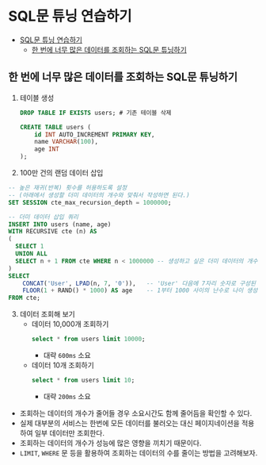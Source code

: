 # SQL문 튜닝 연습하기
- [SQL문 튜닝 연습하기](#sql문-튜닝-연습하기)
  - [한 번에 너무 많은 데이터를 조회하는 SQL문 튜닝하기](#한-번에-너무-많은-데이터를-조회하는-sql문-튜닝하기)

## 한 번에 너무 많은 데이터를 조회하는 SQL문 튜닝하기
1. 테이블 생성
    ```sql  
    DROP TABLE IF EXISTS users; # 기존 테이블 삭제

    CREATE TABLE users (
        id INT AUTO_INCREMENT PRIMARY KEY,
        name VARCHAR(100),
        age INT
    );
    ```
2. 100만 건의 랜덤 데이터 삽입
```sql
-- 높은 재귀(반복) 횟수를 허용하도록 설정
-- (아래에서 생성할 더미 데이터의 개수와 맞춰서 작성하면 된다.)
SET SESSION cte_max_recursion_depth = 1000000; 

-- 더미 데이터 삽입 쿼리
INSERT INTO users (name, age)
WITH RECURSIVE cte (n) AS
(
  SELECT 1
  UNION ALL
  SELECT n + 1 FROM cte WHERE n < 1000000 -- 생성하고 싶은 더미 데이터의 개수
)
SELECT 
    CONCAT('User', LPAD(n, 7, '0')),   -- 'User' 다음에 7자리 숫자로 구성된 이름 생성
    FLOOR(1 + RAND() * 1000) AS age    -- 1부터 1000 사이의 난수로 나이 생성
FROM cte;
```
3. 데이터 조회해 보기
    - 데이터 10,000개 조회하기
      ```sql
      select * from users limit 10000;
      ```
      - 대략 `600ms` 소요
    - 데이터 10개 조회하기
      ```sql
      select * from users limit 10;
      ```
      - 대략 `200ms` 소요

- 조회하는 데이터의 개수가 줄어들 경우 소요시간도 함께 줄어듬을 확인할 수 있다.
- 실제 대부분의 서비스는 한번에 모든 데이터를 불러오는 대신 페이지네이션을 적용하여 일부 데이터만 조회한다.
- 조회하는 데이터의 개수가 성능에 많은 영향을 끼치기 때문이다.
- `LIMIT`, `WHERE` 문 등을 활용하여 조회하는 데이터의 수를 줄이는 방법을 고려해보자.